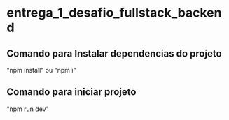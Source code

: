 # entrega_1_desafio_fullstack_backend

## Comando para Instalar dependencias do projeto 
 "npm install" ou "npm i"

## Comando para iniciar projeto 

 "npm run dev"